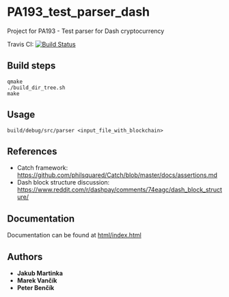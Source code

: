 # PA193_test_parser_dash

Project for PA193 - Test parser for Dash cryptocurrency

Travis CI: [![Build Status](https://travis-ci.org/JakubMar/PA193_test_parser_dash.svg?branch=master)](https://travis-ci.org/JakubMar/PA193_test_parser_dash)

## Build steps

```
qmake
./build_dir_tree.sh
make
```

## Usage

```
build/debug/src/parser <input_file_with_blockchain>
```


## References
* Catch framework: https://github.com/philsquared/Catch/blob/master/docs/assertions.md
* Dash block structure discussion: https://www.reddit.com/r/dashpay/comments/74eagc/dash_block_structure/

## Documentation
Documentation can be found at [html/index.html](html/index.html)


## Authors

* **Jakub Martinka**
* **Marek Vančík**
* **Peter Benčík**
